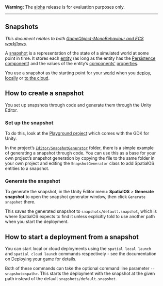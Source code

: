 **Warning:** The [alpha](https://docs.improbable.io/reference/latest/shared/release-policy#maturity-stages) release is for evaluation purposes only.

-----

## Snapshots
 _This document relates to both [GameObject-MonoBehaviour and ECS workflows](./intro-workflows-spos-entities.md)._
 
A [snapshot](https://docs.improbable.io/reference/latest/shared/glossary#snapshot) is a representation of the state of a simulated world at some point in time. It stores each [entity](https://docs.improbable.io/reference/13.2/shared/glossary#entity) (as long as the entity has the [Persistence component](https://docs.improbable.io/reference/latest/shared/glossary#persistence)) and the values of the entity’s [components’](https://docs.improbable.io/reference/latest/shared/glossary#component) [properties](https://docs.improbable.io/reference/13.2/shared/glossary#property).

You use a snapshot as the starting point for your [world](https://docs.improbable.io/reference/latest/shared/glossary#spatialos-world) when you [deploy](https://docs.improbable.io/reference/latest/shared/glossary#deploying), [locally](https://docs.improbable.io/reference/latest/shared/glossary#local-deployment) or [to the cloud](https://docs.improbable.io/reference/latest/shared/glossary#cloud-deployment).

## How to create a snapshot
You set up snapshots through code and generate them through the Unity Editor.

### Set up the snapshot
To do this, look at the [Playground project](../../workers/unity/Assets/Playground) which comes with the GDK for Unity. 

In the project’s [`Editor/SnapshotGenerator`](../../workers/unity/Assets/Playground/Editor/SnapshotGenerator) folder, there is a simple example of generating a snapshot through code. 
You can use this as a base for your own project’s snapshot generation by copying the file to the same folder in your own project and editing the `SnapshotGenerator` class to add SpatialOS entities to a snapshot. 

### Generate the snapshot
To generate the snapshot, in the Unity Editor menu: **SpatialOS** > **Generate snapshot** to open the snapshot generator window, then click `Generate snapshot` there. 

This saves the generated snapshot to `snapshots/default.snapshot`, which is where SpatialOS expects to find it unless explicitly told to use another path when you start the deployment.

## How to start a deployment from a snapshot
You can start local or cloud deployments using the `spatial local launch` and `spatial cloud launch` commands respectively - see the documentation on [Deploying your game](deploy.md) for details. 

Both of these commands can take the optional command line parameter `--snapshot=<path>`. This starts the deployment with the snapshot at the given path instead of the default `snapshots/default.snapshot`.

